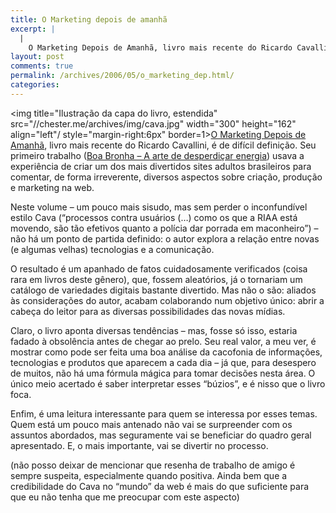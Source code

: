 ```yaml
---
title: O Marketing depois de amanhã
excerpt: |
  |
    O Marketing Depois de Amanhã, livro mais recente do Ricardo Cavallini, é de difícil definição. Seu primeiro trabalho (Boa Bronha - A arte de desperdiçar energia) usava a experiência de criar um dos mais divertidos sites adultos brasileiros para comentar,...
layout: post
comments: true
permalink: /archives/2006/05/o_marketing_dep.html/
categories:
---
```

<img title="Ilustração da capa do livro, estendida" src="//chester.me/archives/img/cava.jpg" width="300" height="162" align="left"/ style="margin-right:6px" border=1>[O Marketing Depois de Amanhã][1], livro mais recente do Ricardo Cavallini, é de difícil definição. Seu primeiro trabalho ([Boa Bronha &#8211; A arte de desperdiçar energia][2]) usava a experiência de criar um dos mais divertidos sites adultos brasileiros para comentar, de forma irreverente, diversos aspectos sobre criação, produção e marketing na web.

Neste volume &#8211; um pouco mais sisudo, mas sem perder o inconfundível estilo Cava (&#8220;processos contra usuários (&#8230;) como os que a RIAA está movendo, são tão efetivos quanto a polícia dar porrada em maconheiro&#8221;) &#8211; não há um ponto de partida definido: o autor explora a relação entre novas (e algumas velhas) tecnologias e a comunicação.

O resultado é um apanhado de fatos cuidadosamente verificados (coisa rara em livros deste gênero), que, fossem aleatórios, já o tornariam um catálogo de variedades digitais bastante divertido. Mas não o são: aliados às considerações do autor, acabam colaborando num objetivo único: abrir a cabeça do leitor para as diversas possibilidades das novas mídias.

Claro, o livro aponta diversas tendências &#8211; mas, fosse só isso, estaria fadado à obsolência antes de chegar ao prelo. Seu real valor, a meu ver, é mostrar como pode ser feita uma boa análise da cacofonia de informações, tecnologias e produtos que aparecem a cada dia &#8211; já que, para desespero de muitos, não há uma fórmula mágica para tomar decisões nesta área. O único meio acertado é saber interpretar esses &#8220;búzios&#8221;, e é nisso que o livro foca.

Enfim, é uma leitura interessante para quem se interessa por esses temas. Quem está um pouco mais antenado não vai se surpreender com os assuntos abordados, mas seguramente vai se beneficiar do quadro geral apresentado. E, o mais importante, vai se divertir no processo.

(não posso deixar de mencionar que resenha de trabalho de amigo é sempre suspeita, especialmente quando positiva. Ainda bem que a credibilidade do Cava no &#8220;mundo&#8221; da web é mais do que suficiente para que eu não tenha que me preocupar com este aspecto)

 [1]: http://www.depoisdeamanha.com.br/
 [2]: http://www.boabronha.com/
